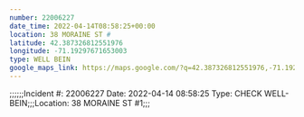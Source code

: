 ```yaml
---
number: 22006227
date_time: 2022-04-14T08:58:25+00:00
location: 38 MORAINE ST #
latitude: 42.387326812551976
longitude: -71.19297671653003
type: WELL BEIN
google_maps_link: https://maps.google.com/?q=42.387326812551976,-71.19297671653003
---
```


;;;;;;Incident #: 22006227  Date: 2022-04-14 08:58:25   Type: CHECK WELL-BEIN;;;Location: 38 MORAINE ST #1;;;
